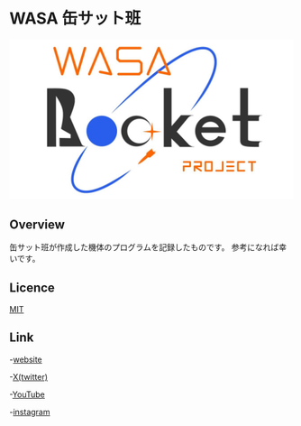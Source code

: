 # WASA 缶サット班

![logo](https://github.com/wasa-cansat/.github/blob/main/images/%E3%83%AD%E3%82%B4%E9%80%9A%E5%B8%B8%20(2).JPG?raw=true)

## Overview

缶サット班が作成した機体のプログラムを記録したものです。
参考になれば幸いです。

## Licence

[MIT](https://github.com/wasa-cansat/.github/blob/main/LICENSE)

## Link

-[website](https://wasarocketpj.wixsite.com/home)

-[X(twitter)](https://twitter.com/wasa_rocket)

-[YouTube](https://www.youtube.com/user/wasarocketpro/videos)

-[instagram](https://www.instagram.com/wasa_rocket_pro/)
